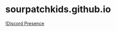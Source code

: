 # sourpatchkids.github.io
[!Discord Presence](https://lanyard.cnrad.dev/api/926508334855622726?borderRadius=5px&idleMessage=failing%20to%20code&bg=a&animated=true)
